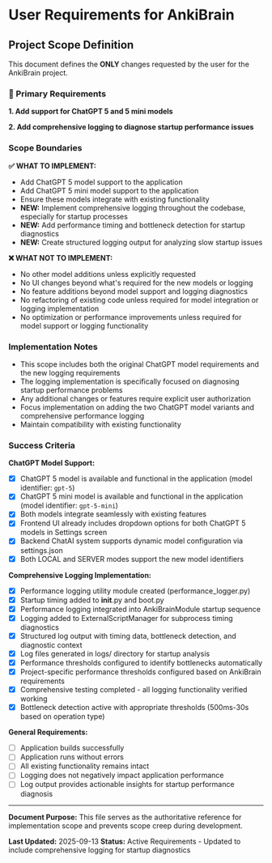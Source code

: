 # User Requirements for AnkiBrain

## Project Scope Definition

This document defines the **ONLY** changes requested by the user for the AnkiBrain project.

### 🎯 Primary Requirements

**1. Add support for ChatGPT 5 and 5 mini models**

**2. Add comprehensive logging to diagnose startup performance issues**

### Scope Boundaries

**✅ WHAT TO IMPLEMENT:**
- Add ChatGPT 5 model support to the application
- Add ChatGPT 5 mini model support to the application
- Ensure these models integrate with existing functionality
- **NEW:** Implement comprehensive logging throughout the codebase, especially for startup processes
- **NEW:** Add performance timing and bottleneck detection for startup diagnostics
- **NEW:** Create structured logging output for analyzing slow startup issues

**❌ WHAT NOT TO IMPLEMENT:**
- No other model additions unless explicitly requested
- No UI changes beyond what's required for the new models or logging
- No feature additions beyond model support and logging diagnostics
- No refactoring of existing code unless required for model integration or logging implementation
- No optimization or performance improvements unless required for model support or logging functionality

### Implementation Notes

- This scope includes both the original ChatGPT model requirements and the new logging requirements
- The logging implementation is specifically focused on diagnosing startup performance problems
- Any additional changes or features require explicit user authorization
- Focus implementation on adding the two ChatGPT model variants and comprehensive performance logging
- Maintain compatibility with existing functionality

### Success Criteria

**ChatGPT Model Support:**
- [x] ChatGPT 5 model is available and functional in the application (model identifier: `gpt-5`)
- [x] ChatGPT 5 mini model is available and functional in the application (model identifier: `gpt-5-mini`) 
- [x] Both models integrate seamlessly with existing features
- [x] Frontend UI already includes dropdown options for both ChatGPT 5 models in Settings screen
- [x] Backend ChatAI system supports dynamic model configuration via settings.json
- [x] Both LOCAL and SERVER modes support the new model identifiers

**Comprehensive Logging Implementation:**
- [x] Performance logging utility module created (performance_logger.py)
- [x] Startup timing added to __init__.py and boot.py
- [x] Performance logging integrated into AnkiBrainModule startup sequence
- [x] Logging added to ExternalScriptManager for subprocess timing diagnostics
- [x] Structured log output with timing data, bottleneck detection, and diagnostic context
- [x] Log files generated in logs/ directory for startup analysis
- [x] Performance thresholds configured to identify bottlenecks automatically
- [x] Project-specific performance thresholds configured based on AnkiBrain requirements
- [x] Comprehensive testing completed - all logging functionality verified working
- [x] Bottleneck detection active with appropriate thresholds (500ms-30s based on operation type)

**General Requirements:**
- [ ] Application builds successfully
- [ ] Application runs without errors
- [ ] All existing functionality remains intact
- [ ] Logging does not negatively impact application performance
- [ ] Log output provides actionable insights for startup performance diagnosis

---

**Document Purpose:** This file serves as the authoritative reference for implementation scope and prevents scope creep during development.

**Last Updated:** 2025-09-13
**Status:** Active Requirements - Updated to include comprehensive logging for startup diagnostics